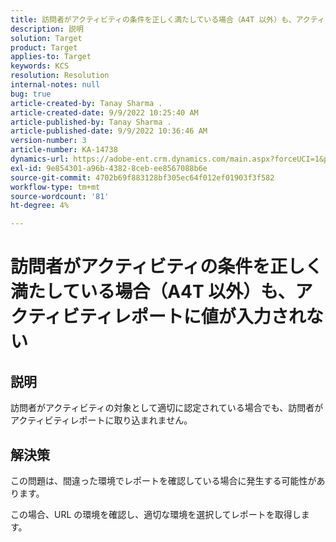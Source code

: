 ```yaml
---
title: 訪問者がアクティビティの条件を正しく満たしている場合（A4T 以外）も、アクティビティレポートに値が入力されない
description: 説明
solution: Target
product: Target
applies-to: Target
keywords: KCS
resolution: Resolution
internal-notes: null
bug: true
article-created-by: Tanay Sharma .
article-created-date: 9/9/2022 10:25:40 AM
article-published-by: Tanay Sharma .
article-published-date: 9/9/2022 10:36:46 AM
version-number: 3
article-number: KA-14738
dynamics-url: https://adobe-ent.crm.dynamics.com/main.aspx?forceUCI=1&pagetype=entityrecord&etn=knowledgearticle&id=20c1b4bc-2930-ed11-9db1-002248086735
exl-id: 9e854301-a96b-4382-8ceb-ee8567088b6e
source-git-commit: 4702b69f883128bf305ec64f012ef01903f3f582
workflow-type: tm+mt
source-wordcount: '81'
ht-degree: 4%

---
```


# 訪問者がアクティビティの条件を正しく満たしている場合（A4T 以外）も、アクティビティレポートに値が入力されない

## 説明


訪問者がアクティビティの対象として適切に認定されている場合でも、訪問者がアクティビティレポートに取り込まれません。


## 解決策


この問題は、間違った環境でレポートを確認している場合に発生する可能性があります。



この場合、URL の環境を確認し、適切な環境を選択してレポートを取得します。
